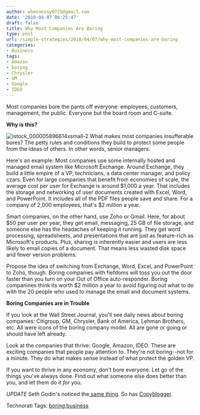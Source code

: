 ```yaml
---
author: whennessy0725@gmail.com
date: '2010-04-07 06:25:47'
draft: false
title: Why Most Companies Are Boring
type: post
url: /simple-strategies/2010/04/07/why-most-companies-are-boring
categories:
- Business
tags:
- Amazon
- boring
- Chrysler
- GM
- Google
- IDEO
---
```


Most companies bore the pants off everyone: employees, customers, management, the public. Everyone but the board room and C-suite.




**Why is this?**




![istock_000005896614xsmall-2](http://blog.hennessygrp.com/wp-content/uploads/2009/06/istock_000005896614xsmall-2-300x199.jpg)
What makes most companies insufferable bores? The petty rules and conditions they build to protect some people from the ideas of others. In other words, senior managers.




Here's an example: Most companies use some internally hosted and managed email system like Microsoft Exchange. Around Exchange, they build a little empire of a VP, technicians, a data center manager, and policy czars. Even for large companies that benefit from economies of scale, the average cost per user for Exchange is around $1,000 a year. That includes the storage and networking of user documents created with Excel, Word, and PowerPoint. It includes all of the PDF files people save and share. For a company of 2,000 employees, that's $2 million a year.




Smart companies, on the other hand, use Zoho or Gmail. Here, for about $50 per user per year, they get email, messaging, 25 GB of file storage, and someone else has the headaches of keeping it running. They get word processing, spreadsheets, and presentations that are just as feature-rich as Microsoft's products. Plus, sharing is inherently easier and users are less likely to email copies of a document. That means less wasted disk space and fewer version problems.




Propose the idea of switching from Exchange, Word, Excel, and PowerPoint to Zoho, though. Boring companies with fiefdoms will toss you out the door faster than you turn on your Out of Office auto-responder. Boring companines think its worth $2 million a year to avoid figuring out what to do with the 20 people who used to manage the email and document systems.




**Boring Companies are in Trouble**




If you look at the Wall Street Journal, you'll see daily news about boring companies: Citigroup, GM, Chrysler, Bank of America, Lehman Brothers, etc. All were icons of the boring company model. All are gone or going or should have left already.




Look at the companies that thrive: Google, Amazon, IDEO. These are exciting companies that people pay attention to. They're not boring--not for a minute. They do what makes sense instead of what protect the golden VP.




If you want to thrive in any economy, don't bore everyone. Let go of the things you've always done. Find out what someone else does better than you, and let them do it _for_ you.




*UPDATE* Seth Godin's noticed the[ same thing](http://sethgodin.typepad.com/seths_blog/2009/06/youre-boring.html). So has [Copyblogger](http://www.copyblogger.com/youre-boring/).




Technorati Tags: [boring](http://technorati.com/tags/boring),[business](http://technorati.com/tags/business)
